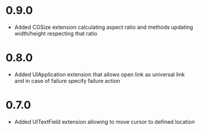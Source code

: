 # 0.9.0
* Added CGSize extension calculating aspect ratio and methods updating width/height respecting that ratio

# 0.8.0
* Added UIApplication extension that allows open link as universal link and in case of failure specify failure action

# 0.7.0
* Added UITextField extension allowing to move cursor to defined location
